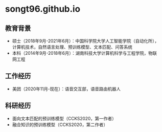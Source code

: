 # songt96.github.io
## 教育背景
- 硕士（2018年9月-2021年6月）：中国科学院大学人工智能学院（自动化所），计算机技术，自然语言处理、预训练模型、文本匹配、问答系统
- 本科（2014年9月-2018年6月）：湖南科技大学计算机科学与工程学院，物联网工程

## 工作经历
- 美团（2020年11月-现在）：语音交互部，语音路由机器人

## 科研经历
- 面向文本匹配的预训练模型（CCKS2020，第一作者）
- 融合知识的预训练模型（CCKS2020，第二作者）